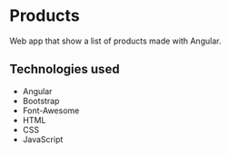 # Products

Web app that show a list of products made with Angular.

## Technologies used

- Angular
- Bootstrap
- Font-Awesome
- HTML
- CSS
- JavaScript